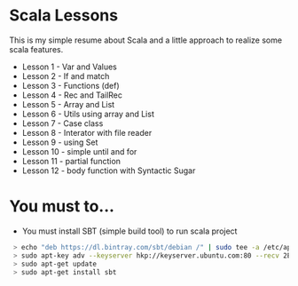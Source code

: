# Scala Lessons

This is my simple resume about Scala and a little approach to realize some scala features.

  - Lesson 1 - Var and Values
  - Lesson 2 - If and match
  - Lesson 3 - Functions (def)
  - Lesson 4 - Rec and TailRec
  - Lesson 5 - Array and List
  - Lesson 6 - Utils using array and List
  - Lesson 7 - Case class
  - Lesson 8 - Interator with file reader
  - Lesson 9 - using Set
  - Lesson 10 - simple until and for
  - Lesson 11 - partial function
  - Lesson 12 - body function with Syntactic Sugar
  
  
# You must to...

  - You must install SBT (simple build tool) to run scala project
```sh
 > echo "deb https://dl.bintray.com/sbt/debian /" | sudo tee -a /etc/apt/sources.list.d/sbt.list
 > sudo apt-key adv --keyserver hkp://keyserver.ubuntu.com:80 --recv 2EE0EA64E40A89B84B2DF73499E82A75642AC823
 > sudo apt-get update
 > sudo apt-get install sbt

